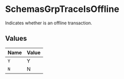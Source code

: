 # SchemasGrpTraceIsOffline

Indicates whether is an offline transaction.



## Values

| Name  | Value |
| ----- | ----- |
| `Y`   | Y     |
| `N`   | N     |